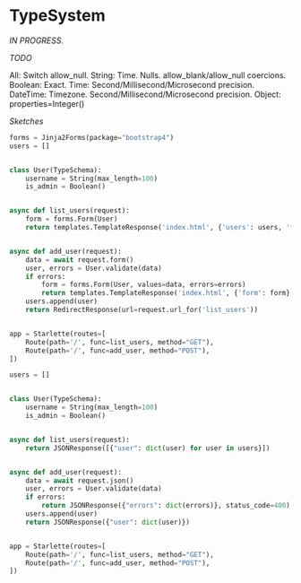 # TypeSystem

*IN PROGRESS.*

*TODO*

All: Switch allow_null.
String: Time. Nulls. allow_blank/allow_null coercions.
Boolean: Exact.
Time: Second/Millisecond/Microsecond precision.
DateTime: Timezone. Second/Millisecond/Microsecond precision.
Object: properties=Integer()


*Sketches*

```python
forms = Jinja2Forms(package="bootstrap4")
users = []


class User(TypeSchema):
    username = String(max_length=100)
    is_admin = Boolean()


async def list_users(request):
    form = forms.Form(User)
    return templates.TemplateResponse('index.html', {'users': users, 'form': form})


async def add_user(request):
    data = await request.form()
    user, errors = User.validate(data)
    if errors:
        form = forms.Form(User, values=data, errors=errors)
        return templates.TemplateResponse('index.html', {'form': form}, status_code=400)
    users.append(user)
    return RedirectResponse(url=request.url_for('list_users'))


app = Starlette(routes=[
    Route(path='/', func=list_users, method="GET"),
    Route(path='/', func=add_user, method="POST"),
])
```


```python
users = []


class User(TypeSchema):
    username = String(max_length=100)
    is_admin = Boolean()


async def list_users(request):
    return JSONResponse([{"user": dict(user) for user in users}])


async def add_user(request):
    data = await request.json()
    user, errors = User.validate(data)
    if errors:
        return JSONResponse({"errors": dict(errors)}, status_code=400)
    users.append(user)
    return JSONResponse({"user": dict(user)})


app = Starlette(routes=[
    Route(path='/', func=list_users, method="GET"),
    Route(path='/', func=add_user, method="POST"),
])
```
